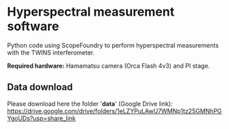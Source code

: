 # Hyperspectral measurement software

Python code using ScopeFoundry to perform hyperspectral measurements with the TWINS interferometer.

**Required hardware:** Hamamatsu camera (Orca Flash 4v3) and PI stage.



## Data download
Please download here the folder '**data**' (Google Drive link):
https://drive.google.com/drive/folders/1eLZYPuLAwU7WMNp1tz25GMNhPGYgoUDs?usp=share_link

